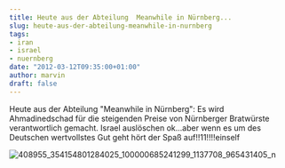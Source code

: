 ```yaml
---
title: Heute aus der Abteilung  Meanwhile in Nürnberg...
slug: heute-aus-der-abteilung-meanwhile-in-nurnberg
tags:
- iran
- israel
- nuernberg
date: "2012-03-12T09:35:00+01:00"
author: marvin
draft: false
---
```

Heute aus der Abteilung "Meanwhile in Nürnberg": Es wird Ahmadinedschad
für die steigenden Preise von Nürnberger Bratwürste verantwortlich
gemacht. Israel auslöschen ok...aber wenn es um des Deutschen
wertvollstes Gut geht hört der Spaß auf!!11!!!!einself

![408955_354154801284025_100000685241299_1137708_965431405_n](/images/408955_354154801284025_100000685241299_1137708_965431405_n.jpg)